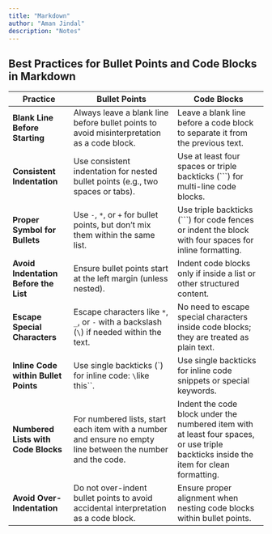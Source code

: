 ```yaml
---
title: "Markdown"
author: "Aman Jindal"
description: "Notes"
---
```


## Best Practices for Bullet Points and Code Blocks in Markdown

| **Practice**                              | **Bullet Points**                                                                                          | **Code Blocks**                                                                                                                                                         |
|-------------------------------------------|------------------------------------------------------------------------------------------------------------|------------------------------------------------------------------------------------------------------------------------------------------------------------------------|
| **Blank Line Before Starting**            | Always leave a blank line before bullet points to avoid misinterpretation as a code block.                  | Leave a blank line before a code block to separate it from the previous text.                                                                                           |
| **Consistent Indentation**                | Use consistent indentation for nested bullet points (e.g., two spaces or tabs).                            | Use at least four spaces or triple backticks (\`\`\`) for multi-line code blocks.                                                                                       |
| **Proper Symbol for Bullets**             | Use `-`, `*`, or `+` for bullet points, but don’t mix them within the same list.                           | Use triple backticks (\`\`\`) for code fences or indent the block with four spaces for inline formatting.                                                               |
| **Avoid Indentation Before the List**     | Ensure bullet points start at the left margin (unless nested).                                              | Indent code blocks only if inside a list or other structured content.                                                                                                   |
| **Escape Special Characters**             | Escape characters like `*`, `_`, or `-` with a backslash (`\`) if needed within the text.                  | No need to escape special characters inside code blocks; they are treated as plain text.                                                                                |
| **Inline Code within Bullet Points**      | Use single backticks (\`) for inline code: `\`like this\``.                                                | Use single backticks for inline code snippets or special keywords.                                                                                                      |
| **Numbered Lists with Code Blocks**       | For numbered lists, start each item with a number and ensure no empty line between the number and the code. | Indent the code block under the numbered item with at least four spaces, or use triple backticks inside the item for clean formatting.                                  |
| **Avoid Over-Indentation**                | Do not over-indent bullet points to avoid accidental interpretation as a code block.                       | Ensure proper alignment when nesting code blocks within bullet points.                                                                                                 |
